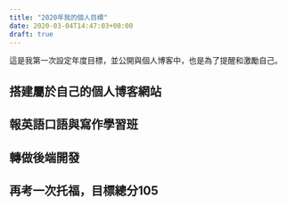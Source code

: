 ```yaml
---
title: "2020年我的個人目標"
date: 2020-03-04T14:47:03+08:00
draft: true
---
```


這是我第一次設定年度目標，並公開與個人博客中，也是為了提醒和激勵自己。

<!--more--> 

## 搭建屬於自己的個人博客網站

## 報英語口語與寫作學習班

## 轉做後端開發

## 再考一次托福，目標總分105





